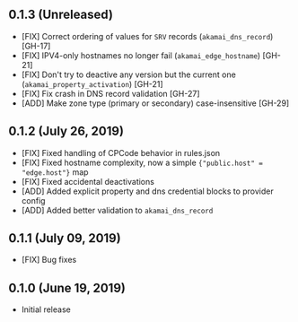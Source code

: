 ## 0.1.3 (Unreleased)

* [FIX] Correct ordering of values for `SRV` records (`akamai_dns_record`) [GH-17]
* [FIX] IPV4-only hostnames no longer fail (`akamai_edge_hostname`) [GH-21]
* [FIX] Don't try to deactive any version but the current one (`akamai_property_activation`) [GH-21]
* [FIX] Fix crash in DNS record validation [GH-27]
* [ADD] Make zone type (primary or secondary) case-insensitive [GH-29]

## 0.1.2 (July 26, 2019)

* [FIX] Fixed handling of CPCode behavior in rules.json
* [FIX] Fixed hostname complexity, now a simple `{"public.host" = "edge.host"}` map
* [FIX] Fixed accidental deactivations
* [ADD] Added explicit property and dns credential blocks to provider config
* [ADD] Added better validation to `akamai_dns_record`

## 0.1.1 (July 09, 2019)

* [FIX] Bug fixes

## 0.1.0 (June 19, 2019)

* Initial release
